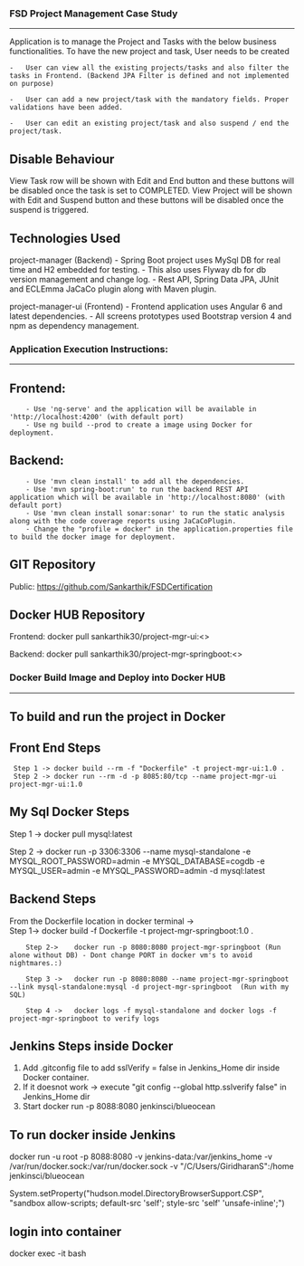 ### FSD Project Management Case Study ###
--------------------------------------------

Application is to manage the Project and Tasks with the below business functionalities.
To have the new project and task, User needs to be created

	-	User can view all the existing projects/tasks and also filter the tasks in Frontend. (Backend JPA Filter is defined and not implemented on purpose)

	-   User can add a new project/task with the mandatory fields. Proper validations have been added.

	-   User can edit an existing project/task and also suspend / end the project/task.


Disable Behaviour
-----------------
View Task row will be shown with Edit and End button and these buttons will be disabled once the task is set to COMPLETED.
View Project will be shown with Edit and Suspend button and these buttons will be disabled once the suspend is triggered.

Technologies Used
------------------
project-manager (Backend) - Spring Boot project uses MySql DB for real time and H2 embedded for testing.
						  - This also uses Flyway db for db version management and change log.
						  - Rest API, Spring Data JPA, JUnit and ECLEmma JaCaCo plugin along with Maven plugin.

project-manager-ui (Frontend) - Frontend application uses Angular 6 and latest dependencies.
							  -  All screens prototypes used Bootstrap version 4 and npm as dependency management.
							  

### Application Execution Instructions: ###
-------------------------------------------
Frontend:
---------
		- Use 'ng-serve' and the application will be available in 'http://localhost:4200' (with default port)
		- Use ng build --prod to create a image using Docker for deployment.

Backend:
--------
		- Use 'mvn clean install' to add all the dependencies.
		- Use 'mvn spring-boot:run' to run the backend REST API application which will be available in 'http://localhost:8080' (with default port)
		- Use 'mvn clean install sonar:sonar' to run the static analysis along with the code coverage reports using JaCaCoPlugin.
		- Change the "profile = docker" in the application.properties file to build the docker image for deployment.

GIT Repository
---------------
Public: https://github.com/Sankarthik/FSDCertification

Docker HUB Repository
----------------------
Frontend: docker pull sankarthik30/project-mgr-ui:<<tagname>>

Backend:  docker pull sankarthik30/project-mgr-springboot:<<tagname>>


### Docker Build Image and Deploy into Docker HUB ###
------------------------------------------------------
To build and run the project in Docker
----------------------------------------
Front End Steps
----------------
	 Step 1 -> docker build --rm -f "Dockerfile" -t project-mgr-ui:1.0 .
	 Step 2 -> docker run --rm -d -p 8085:80/tcp --name project-mgr-ui project-mgr-ui:1.0


My Sql Docker Steps
--------------------
  Step 1 -> docker pull mysql:latest
  
  Step 2 -> docker run -p 3306:3306 --name mysql-standalone -e MYSQL_ROOT_PASSWORD=admin -e MYSQL_DATABASE=cogdb -e MYSQL_USER=admin -e MYSQL_PASSWORD=admin -d mysql:latest


Backend Steps
---------------
From the Dockerfile location in docker terminal ->  
		Step 1->    docker build -f Dockerfile -t project-mgr-springboot:1.0 . 
		
		Step 2->    docker run -p 8080:8080 project-mgr-springboot (Run alone without DB) - Dont change PORT in docker vm's to avoid nightmares.:)
		
		Step 3 ->   docker run -p 8080:8080 --name project-mgr-springboot --link mysql-standalone:mysql -d project-mgr-springboot  (Run with my SQL)
		
        Step 4 ->   docker logs -f mysql-standalone and docker logs -f project-mgr-springboot to verify logs
		
		
Jenkins Steps inside Docker
---------------------------
1) Add .gitconfig file to add sslVerify = false in Jenkins_Home dir inside Docker container.
2) If it doesnot work -> execute "git config --global http.sslverify false" in Jenkins_Home dir
2) Start docker run -p 8088:8080 jenkinsci/blueocean


To run docker inside Jenkins
----------------------------
docker run -u root -p 8088:8080 -v jenkins-data:/var/jenkins_home -v /var/run/docker.sock:/var/run/docker.sock -v "/C/Users/GiridharanS":/home jenkinsci/blueocean

System.setProperty("hudson.model.DirectoryBrowserSupport.CSP", "sandbox allow-scripts; default-src 'self'; style-src 'self' 'unsafe-inline';")

login into container
--------------------
docker exec -it <mycontainer> bash



